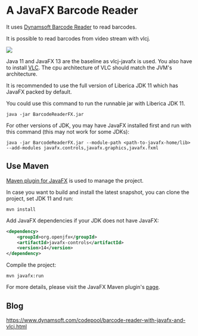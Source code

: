 # A JavaFX Barcode Reader 

It uses [Dynamsoft Barcode Reader](https://www.dynamsoft.com/barcode-reader/overview/) to read barcodes.

It is possible to read barcodes from video stream with vlcj.

![](https://github.com/Dynamsoft/desktop-java-barcode-reader/releases/download/assets/video_record_javafx_barcode_reader.gif)

Java 11 and JavaFX 13 are the baseline as vlcj-javafx is used. You also have to install [VLC](https://www.videolan.org/index.html). The cpu architecture of VLC should match the JVM's architecture.

It is recommended to use the full version of Liberica JDK 11 which has JavaFX packed by default.

You could use this command to run the runnable jar with Liberica JDK 11.

```
java -jar BarcodeReaderFX.jar
```

For other versions of JDK, you may have JavaFX installed first and run with this command (this may not work for some JDKs):

```
java -jar BarcodeReaderFX.jar --module-path <path-to-javafx-home/lib> --add-modules javafx.controls,javafx.graphics,javafx.fxml
```

## Use Maven

[Maven plugin for JavaFX](https://github.com/openjfx/javafx-maven-plugin) is used to manage the project.

In case you want to build and install the latest snapshot, you can clone the project, set JDK 11 and run:

```
mvn install
```

Add JavaFX dependencies if your JDK does not have JavaFX:

```xml
<dependency>
    <groupId>org.openjfx</groupId>
    <artifactId>javafx-controls</artifactId>
    <version>14</version>
</dependency>
```

Compile the project:

```
mvn javafx:run
```

For more details, please visit the JavaFX Maven plugin's [page]().

## Blog

<https://www.dynamsoft.com/codepool/barcode-reader-with-javafx-and-vlcj.html>